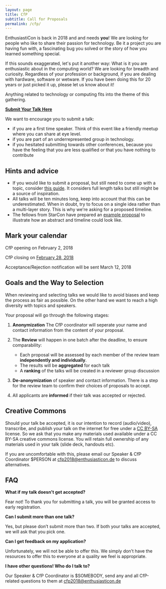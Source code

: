 ```yaml
---
layout: page
title: CfP
subtitle: Call for Proposals
permalink: /cfp/
---
```


EnthusiastiCon is back in 2018 and and needs **you**!
We are looking for people who like to share their passion for technology.
Be it a project you are having fun with, a fascinating bug you solved or the story of how you learned something special.

If this sounds exaggerated, let's put it another way:
What is it you are enthusiastic about in the computing world?
We are looking for breadth and curiosity.
Regardless of your profession or background, if you are dealing with hardware, software or wetware.
If you have been doing this for 20 years or just picked it up, please let us know about it!

Anything related to technology or computing fits into the theme of this gathering.

**[Submit Your Talk Here](https://goo.gl/forms/Q8XsweaLOn0sQKj32)**

We want to encourage you to submit a talk:

* if you are a first time speaker. Think of this event like a friendly meetup where you can share at eye level.
* if you are part of an underrepresented group in technology.
* if you hesitated submitting towards other conferences, because you have the feeling that you are less qualified or that you have nothing to contribute

## Hints and advice

* If you would like to submit a proposal, but still need to come up with a topic, consider [this guide](https://www.deconstructconf.com/blog/how-to-choose-a-talk-topic). It considers full length talks but still might be a source of inspiration.
* All talks will be ten minutes long, keep into account that this can be underestimated.
When in doubt, try to focus on a single idea rather than a multi-layer story. This is why we're asking for a proposed timeline.
* The fellows from StarCon have prepared an [example proposal](https://starcon.io/cfp/#abstract) to illustrate how an abstract and timeline could look like.


## Mark your calendar

CfP opening on February 2, 2018

CfP closing on [February 28, 2018](https://www.timeanddate.com/countdown/generic?iso=20180228T235959&p0=37&msg=EnthusiastiCon+CfP+Deadline)

Acceptance/Rejection notification will be sent March 12, 2018

## Goals and the Way to Selection

When reviewing and selecting talks we would like to avoid biases and keep the process as fair as possible. On the other hand we want to reach a high diversity with topics and speakers.

Your proposal will go through the following stages:
1. **Anonymization** The CfP coordinator will seperate your name and contact information from the content of your proposal.
2. The **Review** will happen in one batch after the deadline, to ensure comparability:

    * Each proposal will be assessed by each member of the review team **independently and individually**.
    * The results will be **aggregated** for each talk
    * A **ranking** of the talks will be created in a reviewer group discussion
3. **De-anonymization** of speaker and contact information. There is a step for the review team to confirm their choices of proposals to accept.
4. All applicants are **informed** if their talk was accepted or rejected.

## Creative Commons

Should your talk be accepted, it is our intention to record (audio/video), transcribe, and publish your talk on the internet for free under a [CC BY-SA](https://creativecommons.org/licenses/by-sa/4.0/) license.
So we ask that you make any materials used available under a CC BY-SA creative commons license. You will retain full ownership of any materials used in your talk (slide deck, handouts etc).

If you are uncomfortable with this, please email our Speaker & CfP Coordinator $PERSON at [cfp2018@enthusiasticon.de](mailto:cfp2018@enthusiasticon.de) to discuss alternatives.


## FAQ

**What if my talk doesn't get accepted?**

Fear not! To thank you for submitting a talk, you will be granted access to early registration.

**Can I submit more than one talk?**

Yes, but please don’t submit more than two.  If both your talks are accepted, we will ask that you pick one.

**Can I get feedback on my application?**

Unfortunately, we will not be able to offer this. We simply don’t have the resources to offer this to everyone at a quality we feel is appropriate.

**I have other questions! Who do I talk to?**

Our Speaker & CfP Coordinator is $SOMEBODY, send any and all CfP-related questions to them at [cfp2018@enthusiasticon.de](mailto:cfp2018@enthusiasticon.de)
